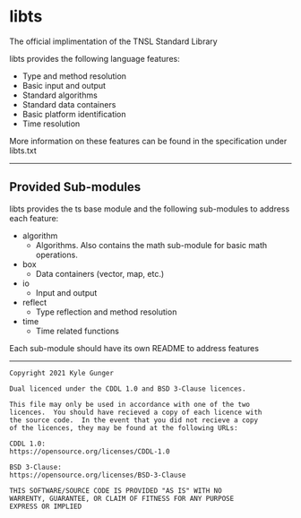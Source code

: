 # libts

The official implimentation of the TNSL Standard Library

libts provides the following language features:
* Type and method resolution
* Basic input and output
* Standard algorithms
* Standard data containers
* Basic platform identification
* Time resolution

More information on these features can be found in the specification under libts.txt

---
## Provided Sub-modules

libts provides the ts base module and the following sub-modules to address each feature:
* algorithm
  * Algorithms.  Also contains the math sub-module for basic math operations.
* box
  * Data containers (vector, map, etc.)
* io
  * Input and output
* reflect
  * Type reflection and method resolution
* time
  * Time related functions

Each sub-module should have its own README to address features

---
    Copyright 2021 Kyle Gunger
    
    Dual licenced under the CDDL 1.0 and BSD 3-Clause licences.
    
    This file may only be used in accordance with one of the two
    licences.  You should have recieved a copy of each licence with
    the source code.  In the event that you did not recieve a copy
    of the licences, they may be found at the following URLs:
    
    CDDL 1.0:
    https://opensource.org/licenses/CDDL-1.0
    
    BSD 3-Clause:
    https://opensource.org/licenses/BSD-3-Clause
    
    THIS SOFTWARE/SOURCE CODE IS PROVIDED "AS IS" WITH NO
    WARRENTY, GUARANTEE, OR CLAIM OF FITNESS FOR ANY PURPOSE
    EXPRESS OR IMPLIED
